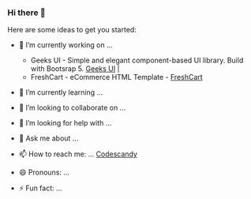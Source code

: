 ### Hi there 👋

Here are some ideas to get you started:

- 🔭 I’m currently working on ... 
  
  - Geeks UI - Simple and elegant component-based UI library. Build with Bootsrap 5. [Geeks UI](https://geeksui.codescandy.com/) | 
  - FreshCart - eCommerce HTML Template - [FreshCart](https://freshcart.codescandy.com/pages/overview.html)
  
- 🌱 I’m currently learning ...
- 👯 I’m looking to collaborate on ...
- 🤔 I’m looking for help with ...
- 💬 Ask me about ...
- 📫 How to reach me: ... [Codescandy](https://codescandy.com)
- 😄 Pronouns: ...
- ⚡ Fun fact: ...


